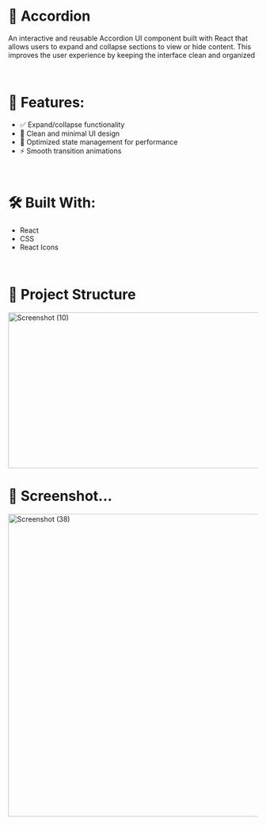 <h1>🎯 Accordion</h1>
<p>An interactive and reusable Accordion UI component built with React that allows users to expand and collapse sections to view or hide content. This improves the user experience by keeping the interface clean and organized </p>
<br>
<h1>🚀 Features:</h1>
<ul>
  <li>✅ Expand/collapse functionality</li>
  <li>🎨 Clean and minimal UI design</li>
  <li>🧠 Optimized state management for performance</li>
  <li>⚡ Smooth transition animations</li>
</ul>

<br>
<h1>🛠️ Built With:</h1>
<ul>
  <li>React</li>
  <li>CSS</li>
  <li>React Icons</li>
</ul>
<br>

<h1>📁 Project Structure</h1>
<img width="961" height="314" alt="Screenshot (10)" src="https://github.com/user-attachments/assets/a5d938b7-eceb-4459-b429-f06a2777399a" />

<br>
<h1>🎥 Screenshot...</h1>
<img width="1366" height="610" alt="Screenshot (38)" src="https://github.com/user-attachments/assets/137780c6-8d66-4177-9494-7d013860708d" />
